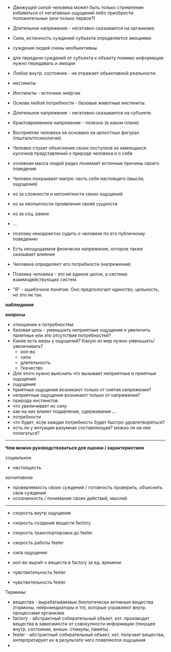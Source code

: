 - Движущей силой человека может быть только стремление избавиться от негативных ощущений либо приобрести положительные (или только первое?)
- Длительное напряжение - негативно сказывается на организме.
- Сила, истинность суждений субъекта определяется эмоциями
 - суждения людей очень необъективны
 - для передачи суждений от субъекта к объекту помимо информации нужно передавать и эмоции
 - Любое внутр. состояние - не отражает объективной реальности.
- инстинкты
 - Инстинкты - источник энергии
 - Основа любой потребности - базовые животные инстинкты.
- Длительное напряжение - негативно сказывается на субъекте.
- Крактовременное напряжение - полезно (в каком плане)
- Восприятие человека на основано на целостных фигурах (гештальтпсихология).

- Человек строит объяснения своих поступков из имеющихся кусочков представлений о природе человека и о себе
 - основная масса людей редко понимает истинные причины своего поведения
- Человек показывает малую часть себя настоящего (мысли, ощущения)
 - из за сложности и непонятности своих ощущений
 - из за неопытности проявления своей сущности
 - из за соц. рамок 
 - ...
 - поэтому некорректно судить о человеке по его публичному поведению
- Есть неощущаемое физически напряжение, которое также оказывает влияние
- Человека определяют его потребности (напряжения)
- Психика человека - это не единое целое, а система взаимодействующих систем.
 - "Я" - ошибочное понятие. Оно предпологает единство, цельность, но это не так.


**наблюдения**


**вопросы**

- отношение к потребностям
- базовая цель - уменьшить неприятные ощущения и увеличить приятные или это отсутствие потребностей?
 - Какие есть меры у ощущений? Какую из мер нужно уменьшать/увеличивать?
    - кол-во
    - сила
    - длительность
    - ?качество
 - Для этого нужно выяснить что вызывает неприятные и приятные ощущения.
- ощущения
 - приятные ощущения возникают только от снятия напряжения?
 - неприятные ощущения возникают только от напряжения?
- природа инстинктов: 
 - что увеличивает их силу
 - как на них влияет подавление, сдерживание ...
- потребности
 - что будет, если каждая потребность будет быстро удовлетворяться?
- есть ли у интуиции разумная составляющая? можно ли на нее полагаться?

---
**Чем можно руководствоваться для оценки / характеристики**

социальное

- настоящесть


когнитивное
- проверяемость своих суждений / готовность проверить, объяснить свои суждения
- осознанность / понимание своих действий, мыслей


---
- скорость внутр ощущения
- скорость создания веществ factory
- скорость транспортировки до feeler
- скорость работы feeler
- сила ощущения 
- кол-во выраб-х веществ в factory за ед. времени
- чувствительность feeler

- чувствительность feeler

Термины:
- вещества - вырабатываемые биологически активные вещества (гормоны, нейромедиаторы и тп), которые управляют внутр. процессами организма
- factory - абстрактный собирательный объект, кот. производит вещества в зависимости от совокупности информации (текущее внутр. состояние, внешн. стимулы, память).
- feeler - абстрактный собирательный объект, кот. получает вещества, интерпретирует их в результате чего появляются ощущения
-









